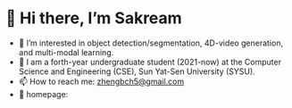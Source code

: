 # 👋 Hi there, I’m Sakream
- 👀 I’m interested in object detection/segmentation, 4D-video generation, and multi-modal learning.
- 🏫 I am a forth-year undergraduate student (2021-now) at the Computer Science and Engineering (CSE), Sun Yat-Sen University (SYSU).
- 📫 How to reach me: zhengbch5@gmail.com
- 📖 homepage: 

